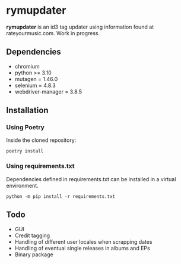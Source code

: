 # rymupdater

**rymupdater** is an id3 tag updater using information found at rateyourmusic.com.
Work in progress.

## Dependencies

- chromium
- python >= 3.10
- mutagen = 1.46.0
- selenium = 4.8.3
- webdriver-manager = 3.8.5

## Installation

### Using Poetry

Inside the cloned repository:
```commandline
poetry install
```
### Using requirements.txt

Dependencies defined in requirements.txt can be installed in a virtual environment.
```commandline
python -m pip install -r requirements.txt
```

## Todo
- GUI
- Credit tagging
- Handling of different user locales when scrapping dates
- Handling of eventual single releases in albums and EPs
- Binary package
